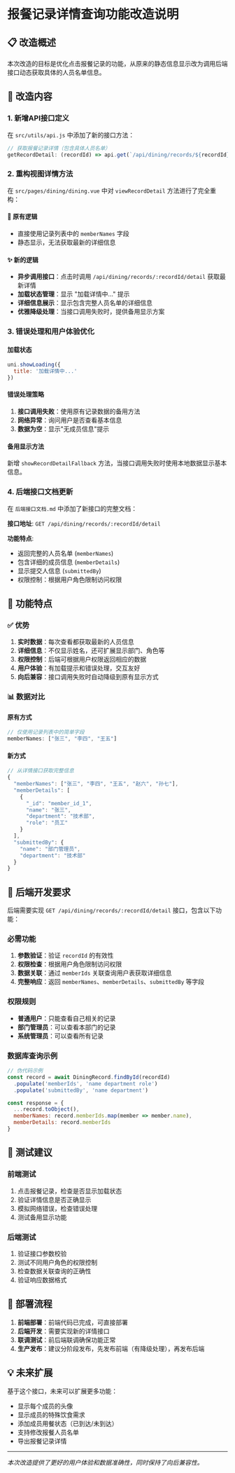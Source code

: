 # 报餐记录详情查询功能改造说明

## 📋 改造概述

本次改造的目标是优化点击报餐记录的功能，从原来的静态信息显示改为调用后端接口动态获取具体的人员名单信息。

## 🔧 改造内容

### 1. 新增API接口定义

在 `src/utils/api.js` 中添加了新的接口方法：

```javascript
// 获取报餐记录详情（包含具体人员名单）
getRecordDetail: (recordId) => api.get(`/api/dining/records/${recordId}/detail`)
```

### 2. 重构视图详情方法

在 `src/pages/dining/dining.vue` 中对 `viewRecordDetail` 方法进行了完全重构：

#### 🔄 原有逻辑
- 直接使用记录列表中的 `memberNames` 字段
- 静态显示，无法获取最新的详细信息

#### ✨ 新的逻辑
- **异步调用接口**：点击时调用 `/api/dining/records/:recordId/detail` 获取最新详情
- **加载状态管理**：显示 "加载详情中..." 提示
- **详细信息展示**：显示包含完整人员名单的详细信息
- **优雅降级处理**：当接口调用失败时，提供备用显示方案

### 3. 错误处理和用户体验优化

#### 加载状态
```javascript
uni.showLoading({
  title: '加载详情中...'
})
```

#### 错误处理策略
1. **接口调用失败**：使用原有记录数据的备用方法
2. **网络异常**：询问用户是否查看基本信息
3. **数据为空**：显示"无成员信息"提示

#### 备用显示方法
新增 `showRecordDetailFallback` 方法，当接口调用失败时使用本地数据显示基本信息。

### 4. 后端接口文档更新

在 `后端接口文档.md` 中添加了新接口的完整文档：

**接口地址**: `GET /api/dining/records/:recordId/detail`

**功能特点**:
- 返回完整的人员名单 (`memberNames`)
- 包含详细的成员信息 (`memberDetails`)
- 显示提交人信息 (`submittedBy`)
- 权限控制：根据用户角色限制访问权限

## 🎯 功能特点

### ✅ 优势
1. **实时数据**：每次查看都获取最新的人员信息
2. **详细信息**：不仅显示姓名，还可扩展显示部门、角色等
3. **权限控制**：后端可根据用户权限返回相应的数据
4. **用户体验**：有加载提示和错误处理，交互友好
5. **向后兼容**：接口调用失败时自动降级到原有显示方式

### 📊 数据对比

#### 原有方式
```javascript
// 仅使用记录列表中的简单字段
memberNames: ["张三", "李四", "王五"]
```

#### 新方式
```javascript
// 从详情接口获取完整信息
{
  "memberNames": ["张三", "李四", "王五", "赵六", "孙七"],
  "memberDetails": [
    {
      "_id": "member_id_1",
      "name": "张三",
      "department": "技术部",
      "role": "员工"
    }
  ],
  "submittedBy": {
    "name": "部门管理员",
    "department": "技术部"
  }
}
```

## 🚀 后端开发要求

后端需要实现 `GET /api/dining/records/:recordId/detail` 接口，包含以下功能：

### 必需功能
1. **参数验证**：验证 `recordId` 的有效性
2. **权限检查**：根据用户角色限制访问权限
3. **数据关联**：通过 `memberIds` 关联查询用户表获取详细信息
4. **完整响应**：返回 `memberNames`、`memberDetails`、`submittedBy` 等字段

### 权限规则
- **普通用户**：只能查看自己相关的记录
- **部门管理员**：可以查看本部门的记录  
- **系统管理员**：可以查看所有记录

### 数据库查询示例
```javascript
// 伪代码示例
const record = await DiningRecord.findById(recordId)
  .populate('memberIds', 'name department role')
  .populate('submittedBy', 'name department')

const response = {
  ...record.toObject(),
  memberNames: record.memberIds.map(member => member.name),
  memberDetails: record.memberIds
}
```

## 📝 测试建议

### 前端测试
1. 点击报餐记录，检查是否显示加载状态
2. 验证详情信息是否正确显示
3. 模拟网络错误，检查错误处理
4. 测试备用显示功能

### 后端测试
1. 验证接口参数校验
2. 测试不同用户角色的权限控制
3. 检查数据关联查询的正确性
4. 验证响应数据格式

## 🔄 部署流程

1. **前端部署**：前端代码已完成，可直接部署
2. **后端开发**：需要实现新的详情接口
3. **联调测试**：前后端联调确保功能正常
4. **生产发布**：建议分阶段发布，先发布前端（有降级处理），再发布后端

## 💡 未来扩展

基于这个接口，未来可以扩展更多功能：
- 显示每个成员的头像
- 显示成员的特殊饮食需求
- 添加成员用餐状态（已到达/未到达）
- 支持修改报餐人员名单
- 导出报餐记录详情

---

*本次改造提供了更好的用户体验和数据准确性，同时保持了向后兼容性。*

